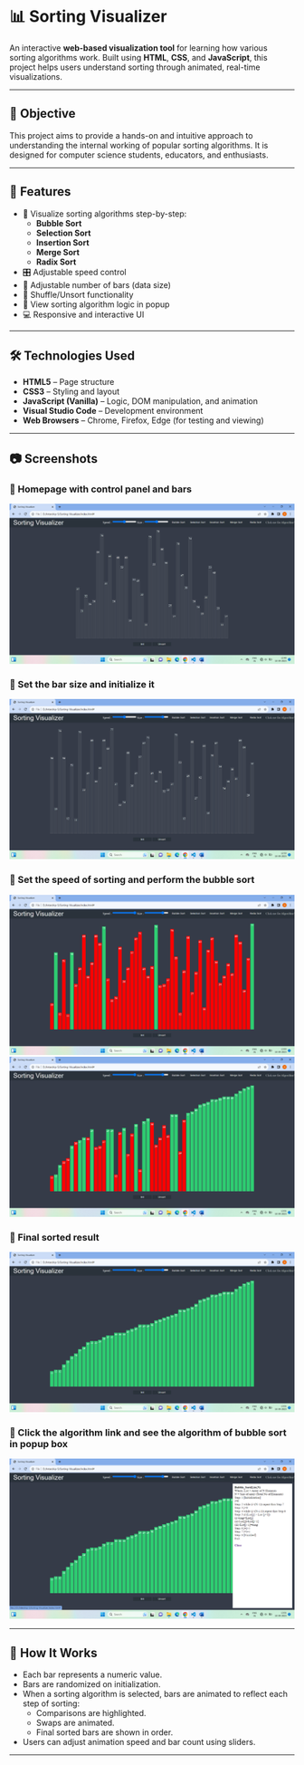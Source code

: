 # 📊 Sorting Visualizer

An interactive **web-based visualization tool** for learning how various sorting algorithms work. Built using **HTML**, **CSS**, and **JavaScript**, this project helps users understand sorting through animated, real-time visualizations.

---

## 🎯 Objective

This project aims to provide a hands-on and intuitive approach to understanding the internal working of popular sorting algorithms. It is designed for computer science students, educators, and enthusiasts.

---

## 🚀 Features

- 📌 Visualize sorting algorithms step-by-step:
  - **Bubble Sort**
  - **Selection Sort**
  - **Insertion Sort**
  - **Merge Sort**
  - **Radix Sort**
- 🎛️ Adjustable speed control
- 📐 Adjustable number of bars (data size)
- 🔁 Shuffle/Unsort functionality
- 🧠 View sorting algorithm logic in popup
- 💻 Responsive and interactive UI

---

## 🛠️ Technologies Used

- **HTML5** – Page structure
- **CSS3** – Styling and layout
- **JavaScript (Vanilla)** – Logic, DOM manipulation, and animation
- **Visual Studio Code** – Development environment
- **Web Browsers** – Chrome, Firefox, Edge (for testing and viewing)

---

## 📷 Screenshots

### 🔹 Homepage with control panel and bars
![Home Page](images/homepage.png)

### 🔹 Set the bar size and initialize it
![Set Bar](images/setbar.png)

### 🔹 Set the speed of sorting and perform the bubble sort
![Bubble Sort1](images/bubblesort_1.png)
![Bubble Sort2](images/bubblesort_2.png)

### 🔹 Final sorted result
![Bubble Sort3](images/bubblesort_3.png)

### 🔹 Click the algorithm link and see the algorithm of bubble sort in popup box
![Bubble Sort_Algo](images/bubblesortAlgo.png)

---

## 🧠 How It Works

- Each bar represents a numeric value.
- Bars are randomized on initialization.
- When a sorting algorithm is selected, bars are animated to reflect each step of sorting:
  - Comparisons are highlighted.
  - Swaps are animated.
  - Final sorted bars are shown in order.
- Users can adjust animation speed and bar count using sliders.

---


